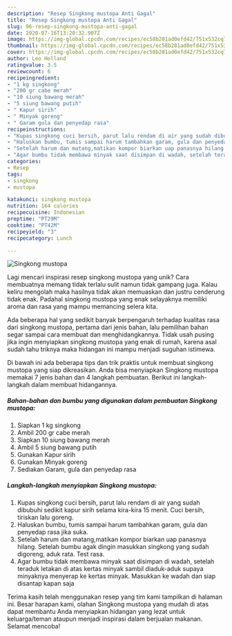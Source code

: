 ```yaml
---
description: "Resep Singkong mustopa Anti Gagal"
title: "Resep Singkong mustopa Anti Gagal"
slug: 96-resep-singkong-mustopa-anti-gagal
date: 2020-07-16T13:20:32.907Z
image: https://img-global.cpcdn.com/recipes/ec58b281ad0efd42/751x532cq70/singkong-mustopa-foto-resep-utama.jpg
thumbnail: https://img-global.cpcdn.com/recipes/ec58b281ad0efd42/751x532cq70/singkong-mustopa-foto-resep-utama.jpg
cover: https://img-global.cpcdn.com/recipes/ec58b281ad0efd42/751x532cq70/singkong-mustopa-foto-resep-utama.jpg
author: Leo Holland
ratingvalue: 3.5
reviewcount: 6
recipeingredient:
- "1 kg singkong"
- "200 gr cabe merah"
- "10 siung bawang merah"
- "5 siung bawang putih"
- " Kapur sirih"
- " Minyak goreng"
- " Garam gula dan penyedap rasa"
recipeinstructions:
- "Kupas singkong cuci bersih, parut lalu rendam di air yang sudah dibubuhi sedikit kapur sirih selama kira-kira 15 menit. Cuci bersih, tiriskan lalu goreng."
- "Haluskan bumbu, tumis sampai harum tambahkan garam, gula dan penyedap rasa jika suka."
- "Setelah harum dan matang,matikan kompor biarkan uap panasnya hilang. Setelah bumbu agak dingin masukkan singkong yang sudah digoreng, aduk rata. Test rasa."
- "Agar bumbu tidak membawa minyak saat disimpan di wadah, setelah teraduk letakan di atas kertas minyak sambil diaduk-aduk supaya minyaknya menyerap ke kertas minyak. Masukkan ke wadah dan siap disantap kapan saja"
categories:
- Resep
tags:
- singkong
- mustopa

katakunci: singkong mustopa 
nutrition: 164 calories
recipecuisine: Indonesian
preptime: "PT29M"
cooktime: "PT42M"
recipeyield: "3"
recipecategory: Lunch

---
```



![Singkong mustopa](https://img-global.cpcdn.com/recipes/ec58b281ad0efd42/751x532cq70/singkong-mustopa-foto-resep-utama.jpg)

Lagi mencari inspirasi resep singkong mustopa yang unik? Cara membuatnya memang tidak terlalu sulit namun tidak gampang juga. Kalau keliru mengolah maka hasilnya tidak akan memuaskan dan justru cenderung tidak enak. Padahal singkong mustopa yang enak selayaknya memiliki aroma dan rasa yang mampu memancing selera kita.



Ada beberapa hal yang sedikit banyak berpengaruh terhadap kualitas rasa dari singkong mustopa, pertama dari jenis bahan, lalu pemilihan bahan segar sampai cara membuat dan menghidangkannya. Tidak usah pusing jika ingin menyiapkan singkong mustopa yang enak di rumah, karena asal sudah tahu triknya maka hidangan ini mampu menjadi suguhan istimewa.


Di bawah ini ada beberapa tips dan trik praktis untuk membuat singkong mustopa yang siap dikreasikan. Anda bisa menyiapkan Singkong mustopa memakai 7 jenis bahan dan 4 langkah pembuatan. Berikut ini langkah-langkah dalam membuat hidangannya.

<!--inarticleads1-->

##### Bahan-bahan dan bumbu yang digunakan dalam pembuatan Singkong mustopa:

1. Siapkan 1 kg singkong
1. Ambil 200 gr cabe merah
1. Siapkan 10 siung bawang merah
1. Ambil 5 siung bawang putih
1. Gunakan  Kapur sirih
1. Gunakan  Minyak goreng
1. Sediakan  Garam, gula dan penyedap rasa




<!--inarticleads2-->

##### Langkah-langkah menyiapkan Singkong mustopa:

1. Kupas singkong cuci bersih, parut lalu rendam di air yang sudah dibubuhi sedikit kapur sirih selama kira-kira 15 menit. Cuci bersih, tiriskan lalu goreng.
1. Haluskan bumbu, tumis sampai harum tambahkan garam, gula dan penyedap rasa jika suka.
1. Setelah harum dan matang,matikan kompor biarkan uap panasnya hilang. Setelah bumbu agak dingin masukkan singkong yang sudah digoreng, aduk rata. Test rasa.
1. Agar bumbu tidak membawa minyak saat disimpan di wadah, setelah teraduk letakan di atas kertas minyak sambil diaduk-aduk supaya minyaknya menyerap ke kertas minyak. Masukkan ke wadah dan siap disantap kapan saja




Terima kasih telah menggunakan resep yang tim kami tampilkan di halaman ini. Besar harapan kami, olahan Singkong mustopa yang mudah di atas dapat membantu Anda menyiapkan hidangan yang lezat untuk keluarga/teman ataupun menjadi inspirasi dalam berjualan makanan. Selamat mencoba!
